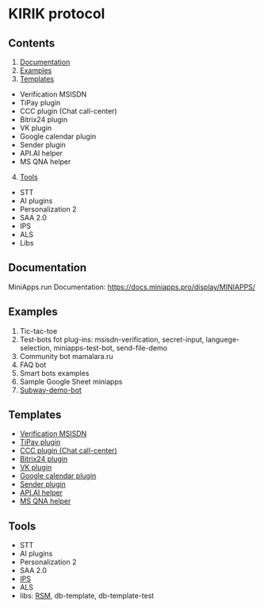 # KIRIK protocol
## Contents
1. [Documentation](#documentation)
2. [Examples](#examples)
3. [Templates](#templates)
- Verification MSISDN 
- TiPay plugin
- CCC plugin (Chat call-center)
- Bitrix24 plugin
- VK plugin
- Google calendar plugin
- Sender plugin
- API.AI helper
- MS QNA helper
4. [Tools](#tools)
- STT
- AI plugins
- Personalization 2
- SAA 2.0
- IPS
- ALS
- Libs

## Documentation
MiniApps.run Documentation: https://docs.miniapps.pro/display/MINIAPPS/

## Examples

1. Tic-tac-toe
2. Test-bots fot plug-ins: msisdn-verification, secret-input, languege-selection, miniapps-test-bot, send-file-demo
3. Community bot mamalara.ru
4. FAQ bot
5. Smart bots examples
6. Sample Google Sheet miniapps
7. [Subway-demo-bot](https://github.com/kirikprotocol/Subway-demo-bot)

## Templates

- [Verification MSISDN]()
- [TiPay plugin](https://github.com/kirikprotocol/TiPay-plugin)
- [CCC plugin (Chat call-center)]()
- [Bitrix24 plugin](https://github.com/kirikprotocol/Bitrix24-plugin)
- [VK plugin]()
- [Google calendar plugin](https://github.com/kirikprotocol/Google-calendar-plugin)
- [Sender plugin](https://github.com/kirikprotocol/Sender-plugin)
- [API.AI helper](https://github.com/kirikprotocol/API.ai-helper)
- [MS QNA helper](https://github.com/kirikprotocol/MS-QNA-helper)

## Tools

- STT
- AI plugins
- Personalization 2
- SAA 2.0
- [IPS](https://github.com/kirikprotocol/IPS)
- ALS
- libs: [RSM](https://github.com/kirikprotocol/RSM), db-template, db-template-test 
